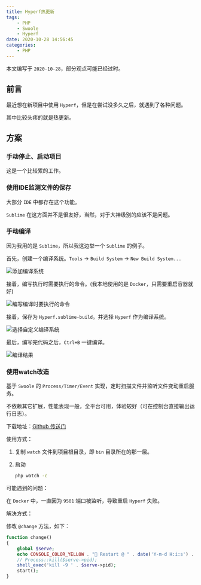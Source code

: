 ```yaml
---
title: Hyperf热更新
tags:
    - PHP
    - Swoole
    - Hyperf
date: 2020-10-28 14:56:45
categories:
    - PHP
---
```


本文编写于 `2020-10-28`，部分观点可能已经过时。

## 前言

最近想在新项目中使用 `Hyperf`，但是在尝试没多久之后，就遇到了各种问题。

其中比较头疼的就是热更新。

## 方案

### 手动停止、启动项目

这是一个比较累的工作。

### 使用IDE监测文件的保存

大部分 `IDE` 中都存在这个功能。

`Sublime` 在这方面并不是很友好，当然，对于大神级别的应该不是问题。

### 手动编译

因为我用的是 `Sublime`，所以我这边举一个 `Sublime` 的例子。

首先，创建一个编译系统。`Tools` -> `Build System` -> `New Build System...`

![添加编译系统](/media/Hyperf/image-20201028150434107.png)

接着，编写执行时需要执行的命令。(我本地使用的是 `Docker`，只需要重启容器就好)

![编写编译时要执行的命令](/media/Hyperf/image-20201028150635375.png)

接着，保存为 `Hyperf.sublime-build`。并选择 `Hyperf` 作为编译系统。

![选择自定义编译系统](/media/Hyperf/image-20201028150924880.png)

最后，编写完代码之后，`Ctrl+B` 一键编译。

![编译结果](/media/Hyperf/image-20201028151215465.png)

### 使用watch改造

基于 `Swoole` 的 `Process/Timer/Event` 实现，定时扫描文件并监听文件变动重启服务。

不依赖其它扩展，性能表现一般，全平台可用，体验较好（可在控制台直接输出运行日志）。

下载地址：[Github 传送门](https://github.com/ha-ni-cc/hyperf-watch)

使用方式：

1. 复制 `watch` 文件到项目根目录，即 `bin` 目录所在的那一层。

2. 启动

   ```bash
   php watch -c
   ```

可能遇到的问题：

在 `Docker` 中，一直因为 `9501` 端口被监听，导致重启 `Hyperf` 失败。

解决方式：

修改 `@change` 方法，如下：

```php
function change()
{
    global $serve;
    echo CONSOLE_COLOR_YELLOW . "🔄 Restart @ " . date('Y-m-d H:i:s') . PHP_EOL;
    // Process::kill($serve->pid);
    shell_exec('kill -9 ' . $serve->pid);
    start();
}
```

